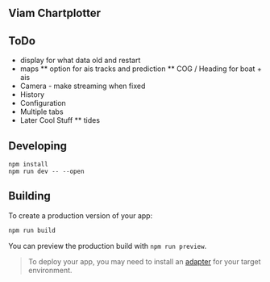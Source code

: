 ## Viam Chartplotter

## ToDo
* display for what data old and restart
* maps
** option for ais tracks and prediction
** COG / Heading for boat + ais
* Camera - make streaming when fixed
* History
* Configuration
* Multiple tabs
* Later Cool Stuff
** tides


## Developing

```
npm install
npm run dev -- --open
```

## Building

To create a production version of your app:

```bash
npm run build
```

You can preview the production build with `npm run preview`.

> To deploy your app, you may need to install an [adapter](https://kit.svelte.dev/docs/adapters) for your target environment.

